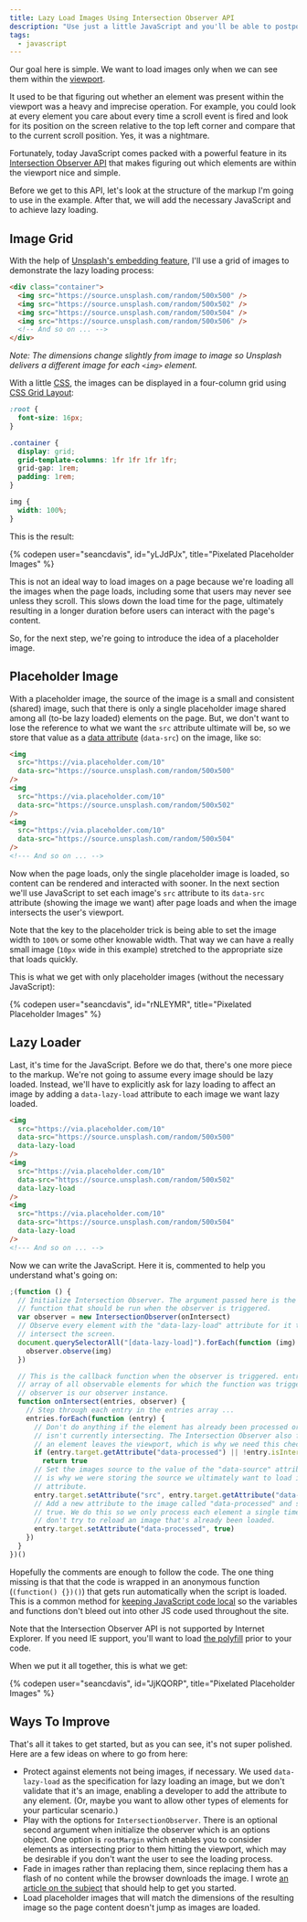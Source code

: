 ```yaml
---
title: Lazy Load Images Using Intersection Observer API
description: "Use just a little JavaScript and you'll be able to postpone loading images until they are available in the viewport."
tags:
  - javascript
---
```


Our goal here is simple. We want to load images only when we can see them within the [viewport](https://developer.mozilla.org/en-US/docs/Glossary/Viewport).

It used to be that figuring out whether an element was present within the viewport was a heavy and imprecise operation. For example, you could look at every element you care about every time a scroll event is fired and look for its position on the screen relative to the top left corner and compare that to the current scroll position. Yes, it was a nightmare.

Fortunately, today JavaScript comes packed with a powerful feature in its [Intersection Observer API](https://developer.mozilla.org/en-US/docs/Web/API/Intersection_Observer_API) that makes figuring out which elements are within the viewport nice and simple.

Before we get to this API, let's look at the structure of the markup I'm going to use in the example. After that, we will add the necessary JavaScript and to achieve lazy loading.

## Image Grid

With the help of [Unsplash's embedding feature](https://source.unsplash.com/), I'll use a grid of images to demonstrate the lazy loading process:

```html
<div class="container">
  <img src="https://source.unsplash.com/random/500x500" />
  <img src="https://source.unsplash.com/random/500x502" />
  <img src="https://source.unsplash.com/random/500x504" />
  <img src="https://source.unsplash.com/random/500x506" />
  <!-- And so on ... -->
</div>
```

_Note: The dimensions change slightly from image to image so Unsplash delivers a different image for each `<img>` element._

With a little [CSS](/blog/wtf-is-css/), the images can be displayed in a four-column grid using [CSS Grid Layout](https://developer.mozilla.org/en-US/docs/Web/CSS/CSS_Grid_Layout/):

```css
:root {
  font-size: 16px;
}

.container {
  display: grid;
  grid-template-columns: 1fr 1fr 1fr 1fr;
  grid-gap: 1rem;
  padding: 1rem;
}

img {
  width: 100%;
}
```

This is the result:

{% codepen user="seancdavis", id="yLJdPJx", title="Pixelated Placeholder Images" %}

This is not an ideal way to load images on a page because we're loading all the images when the page loads, including some that users may never see unless they scroll. This slows down the load time for the page, ultimately resulting in a longer duration before users can interact with the page's content.

So, for the next step, we're going to introduce the idea of a placeholder image.

## Placeholder Image

With a placeholder image, the source of the image is a small and consistent (shared) image, such that there is only a single placeholder image shared among all (to-be lazy loaded) elements on the page. But, we don't want to lose the reference to what we want the `src` attribute ultimate will be, so we store that value as a [data attribute](https://developer.mozilla.org/en-US/docs/Learn/HTML/Howto/Use_data_attributes) (`data-src`) on the image, like so:

```html
<img
  src="https://via.placeholder.com/10"
  data-src="https://source.unsplash.com/random/500x500"
/>
<img
  src="https://via.placeholder.com/10"
  data-src="https://source.unsplash.com/random/500x502"
/>
<img
  src="https://via.placeholder.com/10"
  data-src="https://source.unsplash.com/random/500x504"
/>
<!--- And so on ... -->
```

Now when the page loads, only the single placeholder image is loaded, so content can be rendered and interacted with sooner. In the next section we'll use JavaScript to set each image's `src` attribute to its `data-src` attribute (showing the image we want) after page loads and when the image intersects the user's viewport.

Note that the key to the placeholder trick is being able to set the image width to `100%` or some other knowable width. That way we can have a really small image (`10px` wide in this example) stretched to the appropriate size that loads quickly.

This is what we get with only placeholder images (without the necessary JavaScript):

{% codepen user="seancdavis", id="rNLEYMR", title="Pixelated Placeholder Images" %}

## Lazy Loader

Last, it's time for the JavaScript. Before we do that, there's one more piece to the markup. We're not going to assume every image should be lazy loaded. Instead, we'll have to explicitly ask for lazy loading to affect an image by adding a `data-lazy-load` attribute to each image we want lazy loaded.

```html
<img
  src="https://via.placeholder.com/10"
  data-src="https://source.unsplash.com/random/500x500"
  data-lazy-load
/>
<img
  src="https://via.placeholder.com/10"
  data-src="https://source.unsplash.com/random/500x502"
  data-lazy-load
/>
<img
  src="https://via.placeholder.com/10"
  data-src="https://source.unsplash.com/random/500x504"
  data-lazy-load
/>
<!--- And so on ... -->
```

Now we can write the JavaScript. Here it is, commented to help you understand what's going on:

```js
;(function () {
  // Initialize Intersection Observer. The argument passed here is the callback
  // function that should be run when the observer is triggered.
  var observer = new IntersectionObserver(onIntersect)
  // Observe every element with the "data-lazy-load" attribute for it to
  // intersect the screen.
  document.querySelectorAll("[data-lazy-load]").forEach(function (img) {
    observer.observe(img)
  })

  // This is the callback function when the observer is triggered. entries is an
  // array of all observable elements for which the function was triggered, and
  // observer is our observer instance.
  function onIntersect(entries, observer) {
    // Step through each entry in the entries array ...
    entries.forEach(function (entry) {
      // Don't do anything if the element has already been processed or if it
      // isn't currently intersecting. The Intersection Observer also fires when
      // an element leaves the viewport, which is why we need this check.
      if (entry.target.getAttribute("data-processed") || !entry.isIntersecting)
        return true
      // Set the images source to the value of the "data-source" attribute. This
      // is why we were storing the source we ultimately want to load in a data
      // attribute.
      entry.target.setAttribute("src", entry.target.getAttribute("data-src"))
      // Add a new attribute to the image called "data-processed" and set it to
      // true. We do this so we only process each element a single time and we
      // don't try to reload an image that's already been loaded.
      entry.target.setAttribute("data-processed", true)
    })
  }
})()
```

Hopefully the comments are enough to follow the code. The one thing missing is that that the code is wrapped in an anonymous function (`(function() {})()`) that gets run automatically when the script is loaded. This is a common method for [keeping JavaScript code local](/blog/two-ways-to-keep-javascript-local/) so the variables and functions don't bleed out into other JS code used throughout the site.

Note that the Intersection Observer API is not supported by Internet Explorer. If you need IE support, you'll want to load [the polyfill](https://github.com/w3c/IntersectionObserver) prior to your code.

When we put it all together, this is what we get:

{% codepen user="seancdavis", id="JjKQORP", title="Pixelated Placeholder Images" %}

## Ways To Improve

That's all it takes to get started, but as you can see, it's not super polished. Here are a few ideas on where to go from here:

- Protect against elements not being images, if necessary. We used `data-lazy-load` as the specification for lazy loading an image, but we don't validate that it's an image, enabling a developer to add the attribute to any element. (Or, maybe you want to allow other types of elements for your particular scenario.)
- Play with the options for `IntersectionObserver`. There is an optional second argument when initialize the observer which is an options object. One option is `rootMargin` which enables you to consider elements as intersecting prior to them hitting the viewport, which may be desirable if you don't want the user to see the loading process.
- Fade in images rather than replacing them, since replacing them has a flash of no content while the browser downloads the image. I wrote [an article on the subject](/blog/better-website-performance-pixelated-placeholder-images/) that should help to get you started.
- Load placeholder images that will match the dimensions of the resulting image so the page content doesn't jump as images are loaded.
